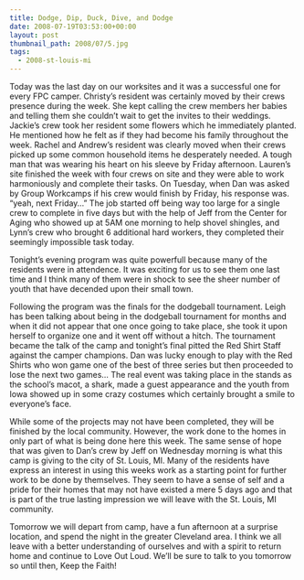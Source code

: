 ```yaml
---
title: Dodge, Dip, Duck, Dive, and Dodge
date: 2008-07-19T03:53:00+00:00
layout: post
thumbnail_path: 2008/07/5.jpg
tags:
  - 2008-st-louis-mi
---
```

Today was the last day on our worksites and it was a successful one for every FPC camper. Christy&#8217;s resident was certainly moved by their crews presence during the week. She kept calling the crew members her babies and telling them she couldn&#8217;t wait to get the invites to their weddings. Jackie&#8217;s crew took her resident some flowers which he immediately planted. He mentioned how he felt as if they had become his family throughout the week. Rachel and Andrew&#8217;s resident was clearly moved when their crews picked up some common household items he desperately needed. A tough man that was wearing his heart on his sleeve by Friday afternoon. Lauren&#8217;s site finished the week with four crews on site and they were able to work harmoniously and complete their tasks. On Tuesday, when Dan was asked by Group Workcamps if his crew would finish by Friday, his response was. &#8220;yeah, next Friday&#8230;&#8221; The job started off being way too large for a single crew to complete in five days but with the help of Jeff from the Center for Aging who showed up at 5AM one morning to help shovel shingles, and Lynn&#8217;s crew who brought 6 additional hard workers, they completed their seemingly impossible task today.

Tonight&#8217;s evening program was quite powerfull because many of the residents were in attendence. It was exciting for us to see them one last time and I think many of them were in shock to see the sheer number of youth that have decended upon their small town.

Following the program was the finals for the dodgeball tournament. Leigh has been talking about being in the dodgeball tournament for months and when it did not appear that one once going to take place, she took it upon herself to organize one and it went off without a hitch. The tournament became the talk of the camp and tonight&#8217;s final pitted the Red Shirt Staff against the camper champions. Dan was lucky enough to play with the Red Shirts who won game one of the best of three series but then proceeded to lose the next two games&#8230; The real event was taking place in the stands as the school&#8217;s macot, a shark, made a guest appearance and the youth from Iowa showed up in some crazy costumes which certainly brought a smile to everyone&#8217;s face.

While some of the projects may not have been completed, they will be finished by the local community. However, the work done to the homes in only part of what is being done here this week. The same sense of hope that was given to Dan&#8217;s crew by Jeff on Wednesday morning is what this camp is giving to the city of St. Louis, MI. Many of the residents have express an interest in using this weeks work as a starting point for further work to be done by themselves. They seem to have a sense of self and a pride for their homes that may not have existed a mere 5 days ago and that is part of the true lasting impression we will leave with the St. Louis, MI community.

Tomorrow we will depart from camp, have a fun afternoon at a surprise location, and spend the night in the greater Cleveland area. I think we all leave with a better understanding of ourselves and with a spirit to return home and continue to Love Out Loud. We&#8217;ll be sure to talk to you tomorrow so until then, Keep the Faith!